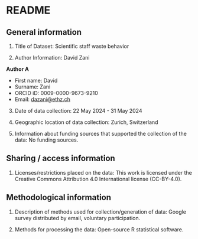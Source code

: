 # README

## General information

1.  Title of Dataset:  Scientific staff waste behavior

2.  Author Information: David Zani

**Author A**

- First name: David
- Surname: Zani
- ORCID iD: 0009-0000-9673-9210
- Email: dazani@ethz.ch


3.  Date of data collection: 22 May 2024 - 31 May 2024

4.  Geographic location of data collection: Zurich, Switzerland

5.  Information about funding sources that supported the collection of
    the data: No funding sources.

## Sharing / access information

1.  Licenses/restrictions placed on the data: This work is licensed under the Creative Commons Attribution 4.0 International license (CC-BY-4.0).

## Methodological information

1.  Description of methods used for collection/generation of data: Google survey distributed by email, voluntary participation. 

2.  Methods for processing the data: Open-source R statistical software.

